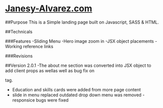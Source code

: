 # [Janesy-Alvarez.com](http://janesy-alvarez.com/)

##Purpose
This is a Simple landing page built on Javascript, SASS & HTML.

##Technicals

###Features
    -Sliding Menu
    -Hero image zoom in 
    -JSX object placements
    -Working reference links

###Revisions

##Version 2.0.1 
    -The about me section was converted into JSX object to 
    add client props as wellas well as bug fix on <p> tag.
 - Education and skills cards were added from more page content
 - slide in menu replaced outdated drop down menu was removed
  -responsice bugs were fixed
